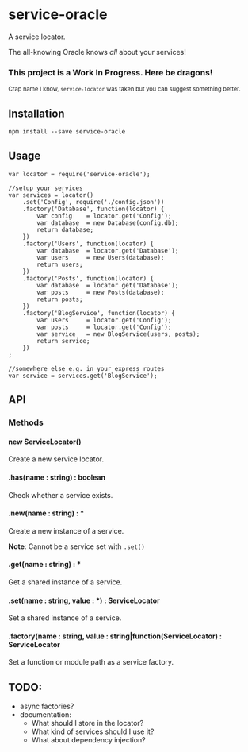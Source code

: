 # service-oracle

A service locator. 

The all-knowing Oracle knows *all* about your services!

### This project is a Work In Progress. Here be dragons!

<small>Crap name I know, `service-locator` was taken but you can suggest something better.</small>


## Installation

    npm install --save service-oracle
    
## Usage
    
    var locator = require('service-oracle');
    
    //setup your services
    var services = locator()
    	.set('Config', require('./config.json'))
    	.factory('Database', function(locator) {
    		var config    = locator.get('Config');
    		var database  = new Database(config.db);
    		return database;
    	})
    	.factory('Users', function(locator) {
    		var database  = locator.get('Database');
    		var users     = new Users(database);
    		return users;
    	})
    	.factory('Posts', function(locator) {
    		var database  = locator.get('Database');
    		var posts     = new Posts(database);
    		return posts;
    	})
    	.factory('BlogService', function(locator) {
    		var users     = locator.get('Config');
    		var posts     = locator.get('Config');
    		var service   = new BlogService(users, posts);
    		return service;
    	})
    ;
    
    //somewhere else e.g. in your express routes
    var service = services.get('BlogService');
    


## API

### Methods

#### new ServiceLocator()

Create a new service locator.

#### .has(name : string) : boolean

Check whether a service exists.

#### .new(name : string) : *

Create a new instance of a service.

**Note**: Cannot be a service set with `.set()`

#### .get(name : string) : *

Get a shared instance of a service.

#### .set(name : string, value : *) : ServiceLocator

Set a shared instance of a service.

#### .factory(name : string, value : string|function(ServiceLocator) : ServiceLocator

Set a function or module path as a service factory.
 
## TODO:
- async factories?
- documentation:
    - What should I store in the locator?
    - What kind of services should I use it?
    - What about dependency injection?

